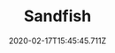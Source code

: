 ---
templateKey: blog-post
featuredpost: false
date: 2020-02-17T15:45:45.711Z
type: fish
title: Sandfish
description: It tries to hide using camouflage.
note: 
sellPrice: 75
featuredimage: /img/Sandfish.png
tags:
  - Desert
  - 6am – 8pm
  - Spring
  - Summer
  - Fall
  - Winter
  - AnyWeather
  - Specialty Fish Bundle
  - Penny
---